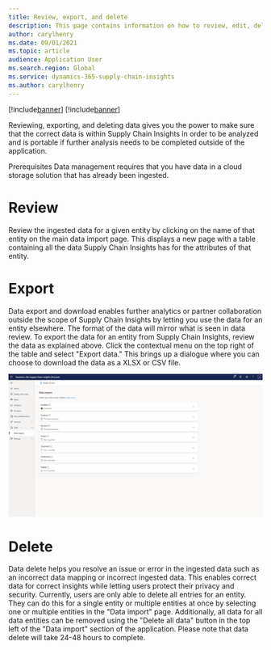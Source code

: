 ```yaml
---
title: Review, export, and delete
description: This page contains information on how to review, edit, delete, and export data in Supply Chain Insights
author: carylhenry
ms.date: 09/01/2021
ms.topic: article
audience: Application User
ms.search.region: Global
ms.service: dynamics-365-supply-chain-insights
ms.author: carylhenry
---
```


[!include[banner](includes/banner.md)]
[!include[banner](includes/preview-banner.md)]

Reviewing, exporting, and deleting data gives you the power to make sure that the correct data is within Supply Chain Insights in order to be analyzed and is portable if further analysis needs to be completed outside of the application.

Prerequisites
Data management requires that you have data in a cloud storage solution that has already been ingested.

# Review
Review the ingested data for a given entity by clicking on the name of that entity on the main data import page. 
This displays a new page with a table containing all the data Supply Chain Insights has for the attributes of that entity.

# Export
Data export and download enables further analytics or partner collaboration outside the scope of Supply Chain Insights by letting you use the data for an entity elsewhere. The format of the data will mirror what is seen in data review. To export the data for an entity from Supply Chain Insights, review the data as explained above.  Click the contextual menu on the top right of the table and select "Export data." This brings up a dialogue where you can choose to download the data as a XLSX or CSV file.

![reviewing and then exporting data](/articles/media/data-export.gif)

# Delete
Data delete helps you resolve an issue or error in the ingested data such as an incorrect data mapping or incorrect ingested data. This enables correct data for correct insights while letting users protect their privacy and security. Currently, users are only able to delete all entries for an entity. They can do this for a single entity or multiple entities at once by selecting one or multiple entities in the "Data import" page. Additionally, all data for all data entities can be removed using the "Delete all data" button in the top left of the "Data import" section of the application. Please note that data delete will take 24-48 hours to complete.
